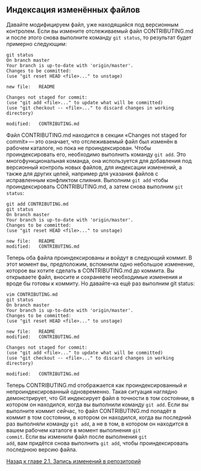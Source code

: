 ## Индексация изменённых файлов

Давайте модифицируем файл, уже находящийся под версионным контролем. Если вы измените отслеживаемый файл CONTRIBUTING.md и после этого снова выполните команду <code>git status</code>, то результат будет примерно следующим:

    git status
    On branch master
    Your branch is up-to-date with 'origin/master'.
    Changes to be committed:
    (use "git reset HEAD <file>..." to unstage)

    new file:   README

    Changes not staged for commit:
    (use "git add <file>..." to update what will be committed)
    (use "git checkout -- <file>..." to discard changes in working directory)

    modified:   CONTRIBUTING.md

Файл CONTRIBUTING.md находится в секции «Changes not staged for commit» — это означает, что отслеживаемый файл был изменён в рабочем каталоге, но пока не проиндексирован. Чтобы проиндексировать его, необходимо выполнить команду <code>git add</code>. Это многофункциональная команда, она используется для добавления под версионный контроль новых файлов, для индексации изменений, а также для других целей, например для указания файлов с исправленным конфликтом слияния. Выполним <code>git add</code> чтобы проиндексировать CONTRIBUTING.md, а затем снова выполним <code>git status</code>:

    git add CONTRIBUTING.md
    git status
    On branch master
    Your branch is up-to-date with 'origin/master'.
    Changes to be committed:
    (use "git reset HEAD <file>..." to unstage)

    new file:   README
    modified:   CONTRIBUTING.md

Теперь оба файла проиндексированы и войдут в следующий коммит. В этот момент вы, предположим, вспомнили одно небольшое изменение, которое вы хотите сделать в CONTRIBUTING.md до коммита. Вы открываете файл, вносите и сохраняете необходимые изменения и вроде бы готовы к коммиту. Но давайте-ка ещё раз выполним git status:

    vim CONTRIBUTING.md
    git status
    On branch master
    Your branch is up-to-date with 'origin/master'.
    Changes to be committed:
    (use "git reset HEAD <file>..." to unstage)

    new file:   README
    modified:   CONTRIBUTING.md

    Changes not staged for commit:
    (use "git add <file>..." to update what will be committed)
    (use "git checkout -- <file>..." to discard changes in working directory)

    modified:   CONTRIBUTING.md

Теперь CONTRIBUTING.md отображается как проиндексированный и непроиндексированный одновременно. Такая ситуация наглядно демонстрирует, что Git индексирует файл в точности в том состоянии, в котором он находился, когда вы выполнили команду <code>git add</code>. Если вы выполните коммит сейчас, то файл CONTRIBUTING.md попадёт в коммит в том состоянии, в котором он находился, когда вы последний раз выполняли команду <code>git add</code>, а не в том, в котором он находится в вашем рабочем каталоге в момент выполнения <code>git commit</code>. Если вы изменили файл после выполнения <code>git add</code>, вам придётся снова выполнить <code>git add</code>, чтобы проиндексировать последнюю версию файла.

[Назад к главе 2.1. Запись изменений в репозиторий](/2.2.md)